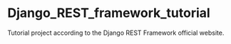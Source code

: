 # Django_REST_framework_tutorial
Tutorial project according to the Django REST Framework official website.
